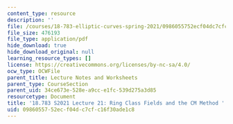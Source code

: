 ```yaml
---
content_type: resource
description: ''
file: /courses/18-783-elliptic-curves-spring-2021/0986055752ecf04dc7cfc16f30ade1c8_MIT18_783S21_notes21.pdf
file_size: 476193
file_type: application/pdf
hide_download: true
hide_download_original: null
learning_resource_types: []
license: https://creativecommons.org/licenses/by-nc-sa/4.0/
ocw_type: OCWFile
parent_title: Lecture Notes and Worksheets
parent_type: CourseSection
parent_uid: 34ce673e-528e-a9cc-e1fc-539d275a3d85
resourcetype: Document
title: '18.783 S2021 Lecture 21: Ring Class Fields and the CM Method '
uid: 09860557-52ec-f04d-c7cf-c16f30ade1c8
---
```

